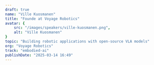 ```yaml
---
draft: true
name: "Ville Kuosmanen"
title: "Founde at Voyage Robotics"
avatar: {
    src: "/images/speakers/ville-kuosmanen.png",
    alt: "Ville Kuosmanen"
}
topic: "Building robotic applications with open-source VLA models"
org: "Voyage Robotics"
track: "embodied-ai"
publishDate: "2025-03-14 16:49"
---
```

